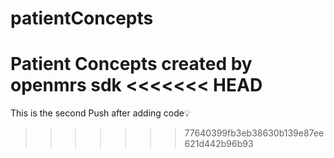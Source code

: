# patientConcepts
Patient Concepts created by openmrs sdk
<<<<<<< HEAD
=======
This is the second Push after adding code:bulb:
>>>>>>> 77640399fb3eb38630b139e87ee621d442b96b93
